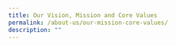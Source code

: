 ```yaml
---
title: Our Vision, Mission and Core Values
permalink: /about-us/our-mission-core-values/
description: ""
---
```


